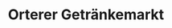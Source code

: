 ---
title: "Orterer Getränkemarkt"
url: /muenchen/orterer-getraenkemarkt-berduxstrasse/
shop: Getränke
---